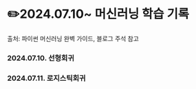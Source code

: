 # ✏️2024.07.10~ 머신러닝 학습 기록
출처: 파이썬 머신러닝 완벽 가이드, 블로그 주석 참고

### 2024.07.10. 선형회귀
### 2024.07.11. 로지스틱회귀
